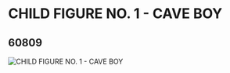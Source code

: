 # CHILD FIGURE NO. 1 - CAVE BOY
## 60809
![CHILD FIGURE NO. 1 - CAVE BOY](https://lc-www-live-s.legocdn.com/media/bricks/5/2/4515402.jpg)